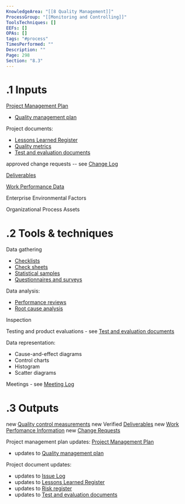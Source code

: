 ```yaml
---
KnowledgeArea: "[[8 Quality Management]]"
ProcessGroup: "[[Monitoring and Controlling]]"
ToolsTechniques: []
EEFs: []
OPAs: []
tags: "#process"
TimesPerformed: ""
Description: ""
Page: 298
Section: "8.3"
---
```

# .1 Inputs

[Project Management Plan](Project%20Management%20Plan.md)
* [Quality management plan](Quality%20management%20plan.md)

Project documents:
* [Lessons Learned Register](Lessons%20Learned%20Register.md)
* [Quality metrics](Quality%20metrics.md)
* [Test and evaluation documents](Test%20and%20evaluation%20documents.md)

approved change requests -- see [Change Log](Change%20Log.md)

[Deliverables](Deliverables.md)

[Work Performance Data](Work%20Performance%20Data.md)

Enterprise Environmental Factors

Organizational Process Assets

# .2 Tools & techniques
Data gathering
* [Checklists](Checklists.md)
* [Check sheets](Procurement%20Documentation.md)
* [Statistical samples](Procurement%20Documentation.md)
* [Questionnaires and surveys](Questionnaires%20and%20surveys.md)

Data analysis:
* [Performance reviews](Procurement%20Documentation.md)
* [Root cause analysis](Root%20cause%20analysis.md)

Inspection

Testing and product evaluations - see [Test and evaluation documents](Test%20and%20evaluation%20documents.md)

Data representation:
* Cause-and-effect diagrams
* Control charts
* Histogram
* Scatter diagrams

Meetings - see [Meeting Log](Meeting%20Log.md)

# .3 Outputs
new [Quality control measurements](Quality%20control%20measurements.md)
new Verified [Deliverables](Deliverables.md)
new [Work Perfomance Information](Work%20Perfomance%20Information.md)
new [Change Requests](Change%20Requests.md)

Project management plan updates: [Project Management Plan](Project%20Management%20Plan.md)
* updates to [Quality management plan](Quality%20management%20plan.md)

Project document updates:
* updates to [Issue Log](Issue%20Log.md)
* updates to [Lessons Learned Register](Lessons%20Learned%20Register.md)
* updates to [Risk register](Risk%20register.md)
* updates to [Test and evaluation documents](Test%20and%20evaluation%20documents.md)


